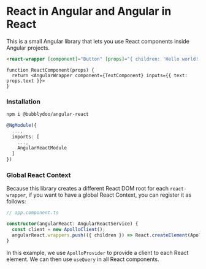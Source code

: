 # React in Angular and Angular in React

This is a small Angular library that lets you use React components inside Angular projects.

```html
<react-wrapper [component]="Button" [props]="{ children: 'Hello world!' }">
```

```tsx
function ReactComponent(props) {
  return <AngularWrapper component={TextComponent} inputs={{ text: props.text }}>
}
```

### Installation

```bash
npm i @bubblydoo/angular-react
```

```ts
@NgModule({
  ...,
  imports: [
    ...,
    AngularReactModule
  ]
})
```

### Global React Context

Because this library creates a different React DOM root for each `react-wrapper`, if you want to have a global React Context, you can register it as follows:

```ts
// app.component.ts

constructor(angularReact: AngularReactService) {
  const client = new ApolloClient();
  angularReact.wrappers.push(({ children }) => React.createElement(ApolloProvider, { client, children }));
}
```

In this example, we use `ApolloProvider` to provide a client to each React element. We can then use `useQuery` in all React components.
